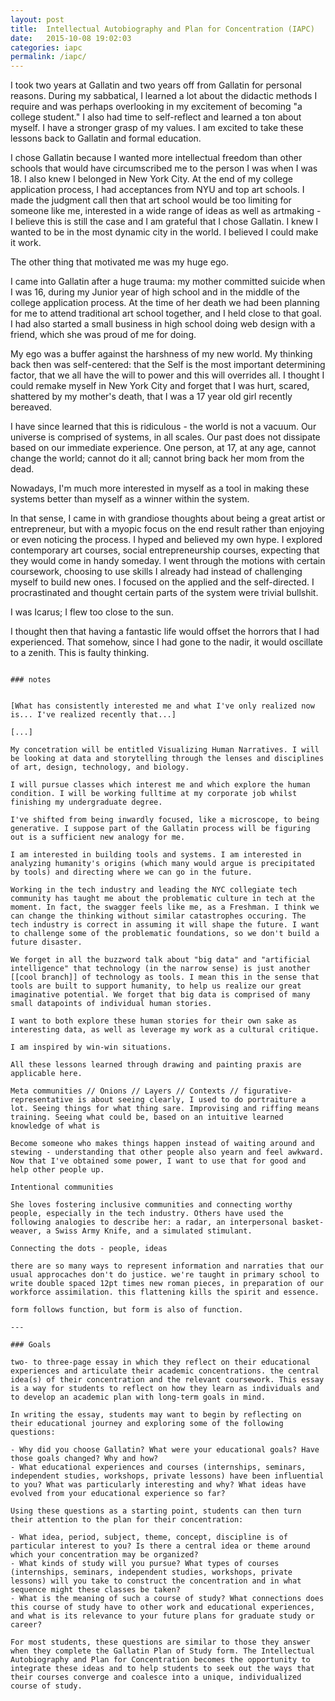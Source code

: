 ```yaml
---
layout: post
title:  Intellectual Autobiography and Plan for Concentration (IAPC)
date:   2015-10-08 19:02:03
categories: iapc
permalink: /iapc/
---
```


I took two years at Gallatin and two years off from Gallatin for personal reasons. During my sabbatical, I learned a lot about the didactic methods I require and was perhaps overlooking in my excitement of becoming "a college student." I also had time to self-reflect and learned a ton about myself. I have a stronger grasp of my values. I am excited to take these lessons back to Gallatin and formal education.

I chose Gallatin because I wanted more intellectual freedom than other schools that would have circumscribed me to the person I was when I was 18. I also knew I belonged in New York City. At the end of my college application process, I had acceptances from NYU and top art schools. I made the judgment call then that art school would be too limiting for someone like me, interested in a wide range of ideas as well as artmaking - I believe this is still the case and I am grateful that I chose Gallatin. I knew I wanted to be in the most dynamic city in the world. I believed I could make it work.

The other thing that motivated me was my huge ego.

I came into Gallatin after a huge trauma: my mother committed suicide when I was 16, during my Junior year of high school and in the middle of the college application process. At the time of her death we had been planning for me to attend traditional art school together, and I held close to that goal. I had also started a small business in high school doing web design with a friend, which she was proud of me for doing.

My ego was a buffer against the harshness of my new world. My thinking back then was self-centered: that the Self is the most important determining factor, that we all have the will to power and this will overrides all. I thought I could remake myself in New York City and forget that I was hurt, scared, shattered by my mother's death, that I was a 17 year old girl recently bereaved.

I have since learned that this is ridiculous - the world is not a vacuum. Our universe is comprised of systems, in all scales. Our past does not dissipate based on our immediate experience. One person, at 17, at any age, cannot change the world; cannot do it all; cannot bring back her mom from the dead.

Nowadays, I'm much more interested in myself as a tool in making these systems better than myself as a winner within the system. 

In that sense, I came in with grandiose thoughts about being a great artist or entrepreneur, but with a myopic focus on the end result rather than enjoying or even noticing the process. I hyped and believed my own hype. I explored contemporary art courses, social entrepreneurship courses, expecting that they would come in handy someday. I went through the motions with certain coursework, choosing to use skills I already had instead of challenging myself to build new ones. I focused on the applied and the self-directed. I procrastinated and thought certain parts of the system were trivial bullshit.

I was Icarus; I flew too close to the sun.

I thought then that having a fantastic life would offset the horrors that I had experienced. That somehow, since I had gone to the nadir, it would oscillate to a zenith. This is faulty thinking.


~~~

### notes


[What has consistently interested me and what I've only realized now is... I've realized recently that...]

[...]

My concetration will be entitled Visualizing Human Narratives. I will be looking at data and storytelling through the lenses and disciplines of art, design, technology, and biology.

I will pursue classes which interest me and which explore the human condition. I will be working fulltime at my corporate job whilst finishing my undergraduate degree.

I've shifted from being inwardly focused, like a microscope, to being generative. I suppose part of the Gallatin process will be figuring out is a sufficient new analogy for me. 

I am interested in building tools and systems. I am interested in analyzing humanity's origins (which many would argue is precipitated by tools) and directing where we can go in the future.

Working in the tech industry and leading the NYC collegiate tech community has taught me about the problematic culture in tech at the moment. In fact, the swagger feels like me, as a Freshman. I think we can change the thinking without similar catastrophes occuring. The tech industry is correct in assuming it will shape the future. I want to challenge some of the problematic foundations, so we don't build a future disaster.

We forget in all the buzzword talk about "big data" and "artificial intelligence" that technology (in the narrow sense) is just another [[cool branch]] of technology as tools. I mean this in the sense that tools are built to support humanity, to help us realize our great imaginative potential. We forget that big data is comprised of many small datapoints of individual human stories.

I want to both explore these human stories for their own sake as interesting data, as well as leverage my work as a cultural critique.

I am inspired by win-win situations.

All these lessons learned through drawing and painting praxis are applicable here.

Meta communities // Onions // Layers // Contexts // figurative-representative is about seeing clearly, I used to do portraiture a lot. Seeing things for what thing sare. Improvising and riffing means training. Seeing what could be, based on an intuitive learned knowledge of what is

Become someone who makes things happen instead of waiting around and stewing - understanding that other people also yearn and feel awkward. Now that I've obtained some power, I want to use that for good and help other people up.

Intentional communities

She loves fostering inclusive communities and connecting worthy people, especially in the tech industry. Others have used the following analogies to describe her: a radar, an interpersonal basket-weaver, a Swiss Army Knife, and a simulated stimulant.

Connecting the dots - people, ideas

there are so many ways to represent information and narraties that our usual approcaches don't do justice. we're taught in primary school to write double spaced 12pt times new roman pieces, in preparation of our workforce assimilation. this flattening kills the spirit and essence.

form follows function, but form is also of function.

---

### Goals

two- to three-page essay in which they reflect on their educational experiences and articulate their academic concentrations. the central idea(s) of their concentration and the relevant coursework. This essay is a way for students to reflect on how they learn as individuals and to develop an academic plan with long-term goals in mind. 

In writing the essay, students may want to begin by reflecting on their educational journey and exploring some of the following questions:

- Why did you choose Gallatin? What were your educational goals? Have those goals changed? Why and how?
- What educational experiences and courses (internships, seminars, independent studies, workshops, private lessons) have been influential to you? What was particularly interesting and why? What ideas have evolved from your educational experience so far?

Using these questions as a starting point, students can then turn their attention to the plan for their concentration:

- What idea, period, subject, theme, concept, discipline is of particular interest to you? Is there a central idea or theme around which your concentration may be organized?
- What kinds of study will you pursue? What types of courses (internships, seminars, independent studies, workshops, private lessons) will you take to construct the concentration and in what sequence might these classes be taken?
- What is the meaning of such a course of study? What connections does this course of study have to other work and educational experiences, and what is its relevance to your future plans for graduate study or career?

For most students, these questions are similar to those they answer when they complete the Gallatin Plan of Study form. The Intellectual Autobiography and Plan for Concentration becomes the opportunity to integrate these ideas and to help students to seek out the ways that their courses converge and coalesce into a unique, individualized course of study.
